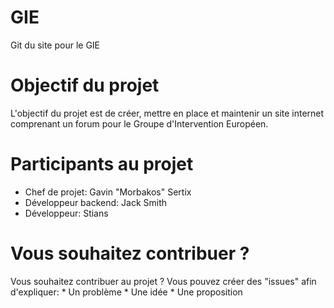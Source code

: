 # GIE
Git du site pour le GIE

Objectif du projet
==================
  L'objectif du projet est de créer, mettre en place et maintenir un site internet comprenant un forum pour le Groupe d'Intervention Européen.
  
  
Participants au projet
======================
  * Chef de projet: Gavin "Morbakos" Sertix
  * Développeur backend: Jack Smith
  * Développeur: Stians
  
  
Vous souhaitez contribuer ?
============================
  Vous souhaitez contribuer au projet ? Vous pouvez créer des "issues" afin d'expliquer:
    * Un problème
    * Une idée
    * Une proposition
